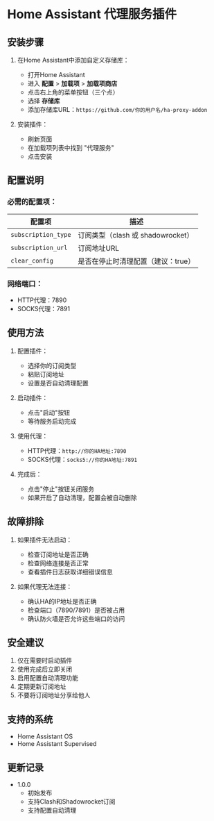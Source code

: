 # Home Assistant 代理服务插件

## 安装步骤

1. 在Home Assistant中添加自定义存储库：
   - 打开Home Assistant
   - 进入 **配置** > **加载项** > **加载项商店**
   - 点击右上角的菜单按钮（三个点）
   - 选择 **存储库**
   - 添加存储库URL：`https://github.com/你的用户名/ha-proxy-addon`
   
2. 安装插件：
   - 刷新页面
   - 在加载项列表中找到 "代理服务"
   - 点击安装

## 配置说明

### 必需的配置项：

| 配置项 | 描述 |
|--------|------|
| `subscription_type` | 订阅类型（clash 或 shadowrocket） |
| `subscription_url` | 订阅地址URL |
| `clear_config` | 是否在停止时清理配置（建议：true） |

### 网络端口：

- HTTP代理：7890
- SOCKS代理：7891

## 使用方法

1. 配置插件：
   - 选择你的订阅类型
   - 粘贴订阅地址
   - 设置是否自动清理配置

2. 启动插件：
   - 点击"启动"按钮
   - 等待服务启动完成

3. 使用代理：
   - HTTP代理：`http://你的HA地址:7890`
   - SOCKS代理：`socks5://你的HA地址:7891`

4. 完成后：
   - 点击"停止"按钮关闭服务
   - 如果开启了自动清理，配置会被自动删除

## 故障排除

1. 如果插件无法启动：
   - 检查订阅地址是否正确
   - 检查网络连接是否正常
   - 查看插件日志获取详细错误信息

2. 如果代理无法连接：
   - 确认HA的IP地址是否正确
   - 检查端口（7890/7891）是否被占用
   - 确认防火墙是否允许这些端口的访问

## 安全建议

1. 仅在需要时启动插件
2. 使用完成后立即关闭
3. 启用配置自动清理功能
4. 定期更新订阅地址
5. 不要将订阅地址分享给他人

## 支持的系统

- Home Assistant OS
- Home Assistant Supervised

## 更新记录

- 1.0.0
  - 初始发布
  - 支持Clash和Shadowrocket订阅
  - 支持配置自动清理 